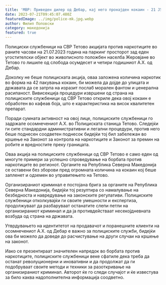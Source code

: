 ```yaml
---
title: 'МВР: Приведен дилер од Дебар, кај него пронајден кокаин - 21 ЈУЛИ 2023'
date: 2023-07-21T09:45:07.480Z
featuredImage: ../img/police-mk.jpg.webp
author: Филип Поповски
category: македонија
featured: true
---
```

Полициски службеници на СВР Тетово акцијата против наркотиците во раните часови на 21.07.2023 година на паркинг просторот зад еден угостителски објект во живописното положбен населба Жеровјане во Тетово го лишиле од слобода осумдесет и четири годишниот А.Х. од Дебар.

Доколку не беше полициската акција, оваа заложена количина наркотик во форма на 42 пакувања кокаин, би можела да дојде до улицата и државата да се затрпа на изразит послаб морален фантом и џенерална расипаност. Вивисекција процедури извршени од страна на полициските службеници од СВР Тетово откриле дека овој кокаин е обработен во кафеав боја, што е карактеристика на висок квалитетен препарат.

Поради сумната активност на овој лице, полициските службеници го задржале осомнечениот А.Х. во Полициската станица Тетово. Следејќи ги сите стандардни административни и легални процедури, против него беше поднесен соодветен поднесок бидејќи тој бил забележан во кршење на Законот за контрола на наркотиците и Законот за премин на робите и вредностите преку границата.

Оваа акција на полициските службеници од СВР Тетово е само еден од многуте примери за успешно спроведување на борбата против наркотиците во регионот. Органите на Република Северна Македонија се оставени без зборови пред огромната количина на кокаин кој беше запленет и одземен во управитењето на Тетово. 

Организираниот криминал е постојана брига за органите на Република Северна Македонија, бидејќи тој резултира со намалување на безбедноста и навредување на законските регулативи. Полициските службеници отколкувајќи ги своите умешности и експертиза, продолжуваат да разбаруваат останатите слепи петли на организираниот криминал и да ја противдействаат несекојдневната возбуда од страна на државата.

Утврдувањето на идентитетот на продавачот и поранешните клиенти на осомнечениот А.Х. од Дебар е важно за полициските служби, бидејќи ова би можело да доведе до расчистување на други случаи на кршење на законот.

Иако се презентираат значителен напредок во борбата против наркотиците, полициските службеници веке сфатиле дека треба да останат револуционерни и иновативни и да продолжат да ги подобруваат своите методи и техники за разоткривање на организираниот криминал. Авторот ќе го следи случајот и ќе известува за било каква надополнителна информација соодветно.
